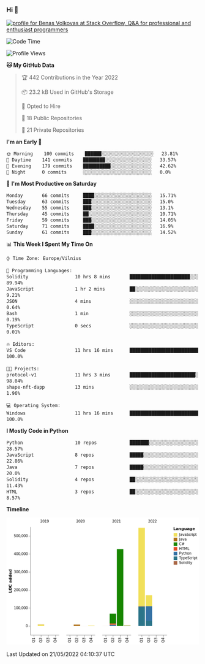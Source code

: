 ### Hi 👋
<a href="https://stackoverflow.com/users/14954249/benas-volkovas"><img src="https://stackoverflow.com/users/flair/14954249.png?theme=dark" width="208" height="58" alt="profile for Benas Volkovas at Stack Overflow, Q&amp;A for professional and enthusiast programmers" title="profile for Benas Volkovas at Stack Overflow, Q&amp;A for professional and enthusiast programmers"></a>

<!--START_SECTION:waka-->
![Code Time](http://img.shields.io/badge/Code%20Time-698%20hrs%2024%20mins-blue)

![Profile Views](http://img.shields.io/badge/Profile%20Views-0-blue)

**🐱 My GitHub Data** 

> 🏆 442 Contributions in the Year 2022
 > 
> 📦 23.2 kB Used in GitHub's Storage 
 > 
> 💼 Opted to Hire
 > 
> 📜 18 Public Repositories 
 > 
> 🔑 21 Private Repositories  
 > 
**I'm an Early 🐤** 

```text
🌞 Morning    100 commits    ██████░░░░░░░░░░░░░░░░░░░   23.81% 
🌆 Daytime    141 commits    ████████░░░░░░░░░░░░░░░░░   33.57% 
🌃 Evening    179 commits    ██████████░░░░░░░░░░░░░░░   42.62% 
🌙 Night      0 commits      ░░░░░░░░░░░░░░░░░░░░░░░░░   0.0%

```
📅 **I'm Most Productive on Saturday** 

```text
Monday       66 commits     ████░░░░░░░░░░░░░░░░░░░░░   15.71% 
Tuesday      63 commits     ███░░░░░░░░░░░░░░░░░░░░░░   15.0% 
Wednesday    55 commits     ███░░░░░░░░░░░░░░░░░░░░░░   13.1% 
Thursday     45 commits     ██░░░░░░░░░░░░░░░░░░░░░░░   10.71% 
Friday       59 commits     ███░░░░░░░░░░░░░░░░░░░░░░   14.05% 
Saturday     71 commits     ████░░░░░░░░░░░░░░░░░░░░░   16.9% 
Sunday       61 commits     ███░░░░░░░░░░░░░░░░░░░░░░   14.52%

```


📊 **This Week I Spent My Time On** 

```text
⌚︎ Time Zone: Europe/Vilnius

💬 Programming Languages: 
Solidity                 10 hrs 8 mins       ██████████████████████░░░   89.94% 
JavaScript               1 hr 2 mins         ██░░░░░░░░░░░░░░░░░░░░░░░   9.21% 
JSON                     4 mins              ░░░░░░░░░░░░░░░░░░░░░░░░░   0.64% 
Bash                     1 min               ░░░░░░░░░░░░░░░░░░░░░░░░░   0.19% 
TypeScript               0 secs              ░░░░░░░░░░░░░░░░░░░░░░░░░   0.01%

🔥 Editors: 
VS Code                  11 hrs 16 mins      █████████████████████████   100.0%

🐱‍💻 Projects: 
protocol-v1              11 hrs 3 mins       ████████████████████████░   98.04% 
shape-nft-dapp           13 mins             ░░░░░░░░░░░░░░░░░░░░░░░░░   1.96%

💻 Operating System: 
Windows                  11 hrs 16 mins      █████████████████████████   100.0%

```

**I Mostly Code in Python** 

```text
Python                   10 repos            ███████░░░░░░░░░░░░░░░░░░   28.57% 
JavaScript               8 repos             █████░░░░░░░░░░░░░░░░░░░░   22.86% 
Java                     7 repos             █████░░░░░░░░░░░░░░░░░░░░   20.0% 
Solidity                 4 repos             ██░░░░░░░░░░░░░░░░░░░░░░░   11.43% 
HTML                     3 repos             ██░░░░░░░░░░░░░░░░░░░░░░░   8.57%

```


**Timeline**

![Chart not found](https://raw.githubusercontent.com/BenasVolkovas/BenasVolkovas/main/charts/bar_graph.png) 


 Last Updated on 21/05/2022 04:10:37 UTC
<!--END_SECTION:waka-->

